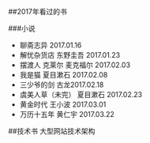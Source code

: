 ##2017年看过的书

###小说
- 聊斋志异 2017.01.16
- 解忧杂货店 东野圭吾 2017.01.23
- 摆渡人 克莱尔 麦克福尔 2017.02.03
- 我是猫 夏目漱石 2017.02.08
- 三少爷的剑 古龙2017.02.18
- 虞美人草（未完） 夏目漱石 2017.02.23
- 黄金时代 王小波 2017.03.01
- 万历十五年 黄仁宇 2017.03.22



##技术书
大型网站技术架构
